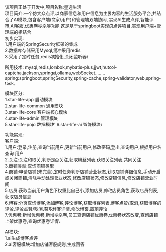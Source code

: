 该项目正处于开发中,项目名称:星选生活\
项目简介:一个仿大众点评,以商家信息和用户信息为主要内容的生活服务平台,并结合了AI模块,包含客户端(商家/用户)和管理端双端协同,
实现AI生成点评,智能评审,AI客服,优惠卷秒杀等功能
这是基于springboot实现的点评项目,实现用户端+管理端的相结合\
初步实现:\
1.用户端的SpringSecurity框架的集成\
2.数据库存储采用Mysql,缓冲采用redis\
3.采用了定时任务,redis初始化,关闭监听器\

所用技术:
mysql,redis,lombok,mybatis-plus,jjwt,hutool-captcha,jackson,springai,ollama,webSocket........
spring:springboot,springSecurity,spring-cache,spring-validator,web,spring-task,

模块区分:\
1.star-life-app 启动模块\
2.star-life-common 通用模块\
3.star-life-core 客户端核心模块\
4.star-life-admin 管理模块\
5.star-life-pojo 数据模块\ 
6.star-life-ai 智能模块\

功能实现:\
客户端:\
1.用户:登录,注册,查询当前用户,更新当前用户,修改密码,登出,查询用户,根据用户名查询 用户\
2.关注:关注和取关,判断是否关注,获取粉丝列表,获取关注列表,共同关注\
3.商铺类型:查询商铺类型\
4.商铺:申请店铺(未完善),定时任务判断店铺营业状态,获取店铺详细信息,手动开启或关闭商铺,清除手动处理营业状态,修改店铺状态,修改店铺信息,修改店铺营业时间\
5.店员:获取当前用户角色下权重比自己小,添加店员,修改店员角色,获取店员列表,获取店员信息\
6.博客:分页查询博客,添加博客,评论博客,获取博客列表,博客点赞/取消,获取博客的评论,评论点赞/取消,获取博客详情,修改博客,置顶评论\
7.优惠卷:新增优惠卷,新增秒杀卷,员工查询店铺优惠卷,优惠卷状态改变,查询店铺上架优惠卷,查询优惠卷详情\


AI模块:\
1.ai生成博客点评\
2.ai客服模块:增加店铺客服规则,生成回答